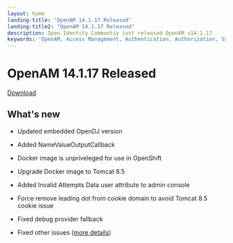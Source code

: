 ```yaml
---
layout: home
landing-title: "OpenAM 14.1.17 Released"
landing-title2: "OpenAM 14.1.17 Released"
description: Open Identity Communtiy just released OpenAM v14.1.17
keywords: 'OpenAM, Access Management, Authentication, Authorization, SSO, Single Sign On, Identity Provider, Open Identity Platform, Release, OAuth2, SAML, API Authentication, Docker, OpenShift'
---
```

# OpenAM 14.1.17 Released
[Download](https://github.com/OpenIdentityPlatform/OpenAM/releases/tag/14.1.17)
## What's new
* Updated embedded OpenDJ version
* Added NameValueOutputCallback
* Docker image is unpriveleged for use in OpenShift
* Upgrade Docker image to Tomcat 8.5
* Added Invalid Attempts Data user attribute to admin console
* Force remove leading dot from cookie domain to avoid Tomcat 8.5 cookie issue
* Fixed debug provider fallback

* Fixed other issues ([more details](https://github.com/OpenIdentityPlatform/OpenAM/compare/29b1c4246f7fccd6b98f92d56c31a8ef7b4e6a3a...13d6e0672d28aa33a986744d08e706a42a3068ee))
